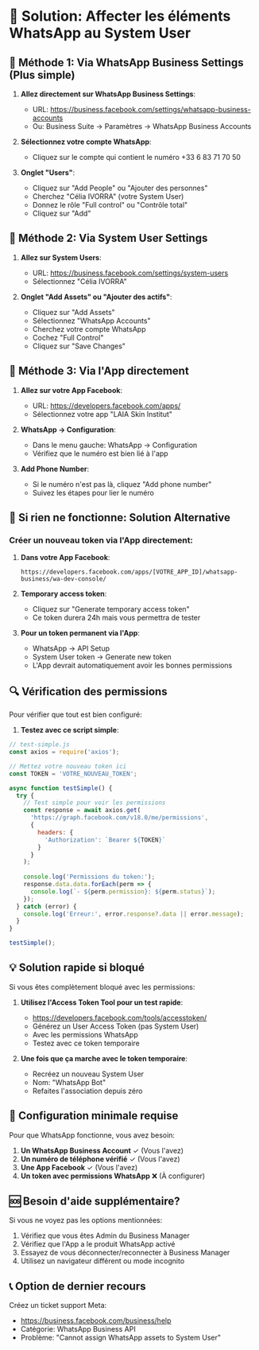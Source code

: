# 🔧 Solution: Affecter les éléments WhatsApp au System User

## 📌 Méthode 1: Via WhatsApp Business Settings (Plus simple)

1. **Allez directement sur WhatsApp Business Settings**:
   - URL: https://business.facebook.com/settings/whatsapp-business-accounts
   - Ou: Business Suite → Paramètres → WhatsApp Business Accounts

2. **Sélectionnez votre compte WhatsApp**:
   - Cliquez sur le compte qui contient le numéro +33 6 83 71 70 50

3. **Onglet "Users"**:
   - Cliquez sur "Add People" ou "Ajouter des personnes"
   - Cherchez "Célia IVORRA" (votre System User)
   - Donnez le rôle "Full control" ou "Contrôle total"
   - Cliquez sur "Add"

## 📌 Méthode 2: Via System User Settings

1. **Allez sur System Users**:
   - URL: https://business.facebook.com/settings/system-users
   - Sélectionnez "Célia IVORRA"

2. **Onglet "Add Assets" ou "Ajouter des actifs"**:
   - Cliquez sur "Add Assets"
   - Sélectionnez "WhatsApp Accounts"
   - Cherchez votre compte WhatsApp
   - Cochez "Full Control"
   - Cliquez sur "Save Changes"

## 📌 Méthode 3: Via l'App directement

1. **Allez sur votre App Facebook**:
   - URL: https://developers.facebook.com/apps/
   - Sélectionnez votre app "LAIA Skin Institut"

2. **WhatsApp → Configuration**:
   - Dans le menu gauche: WhatsApp → Configuration
   - Vérifiez que le numéro est bien lié à l'app

3. **Add Phone Number**:
   - Si le numéro n'est pas là, cliquez "Add phone number"
   - Suivez les étapes pour lier le numéro

## 🚨 Si rien ne fonctionne: Solution Alternative

### Créer un nouveau token via l'App directement:

1. **Dans votre App Facebook**:
   ```
   https://developers.facebook.com/apps/[VOTRE_APP_ID]/whatsapp-business/wa-dev-console/
   ```

2. **Temporary access token**:
   - Cliquez sur "Generate temporary access token"
   - Ce token durera 24h mais vous permettra de tester

3. **Pour un token permanent via l'App**:
   - WhatsApp → API Setup
   - System User token → Generate new token
   - L'App devrait automatiquement avoir les bonnes permissions

## 🔍 Vérification des permissions

Pour vérifier que tout est bien configuré:

1. **Testez avec ce script simple**:

```javascript
// test-simple.js
const axios = require('axios');

// Mettez votre nouveau token ici
const TOKEN = 'VOTRE_NOUVEAU_TOKEN';

async function testSimple() {
  try {
    // Test simple pour voir les permissions
    const response = await axios.get(
      'https://graph.facebook.com/v18.0/me/permissions',
      {
        headers: {
          'Authorization': `Bearer ${TOKEN}`
        }
      }
    );
    
    console.log('Permissions du token:');
    response.data.data.forEach(perm => {
      console.log(`- ${perm.permission}: ${perm.status}`);
    });
  } catch (error) {
    console.log('Erreur:', error.response?.data || error.message);
  }
}

testSimple();
```

## 💡 Solution rapide si bloqué

Si vous êtes complètement bloqué avec les permissions:

1. **Utilisez l'Access Token Tool pour un test rapide**:
   - https://developers.facebook.com/tools/accesstoken/
   - Générez un User Access Token (pas System User)
   - Avec les permissions WhatsApp
   - Testez avec ce token temporaire

2. **Une fois que ça marche avec le token temporaire**:
   - Recréez un nouveau System User
   - Nom: "WhatsApp Bot"
   - Refaites l'association depuis zéro

## 📱 Configuration minimale requise

Pour que WhatsApp fonctionne, vous avez besoin:

1. **Un WhatsApp Business Account** ✓ (Vous l'avez)
2. **Un numéro de téléphone vérifié** ✓ (Vous l'avez)
3. **Une App Facebook** ✓ (Vous l'avez)
4. **Un token avec permissions WhatsApp** ❌ (À configurer)

## 🆘 Besoin d'aide supplémentaire?

Si vous ne voyez pas les options mentionnées:

1. Vérifiez que vous êtes Admin du Business Manager
2. Vérifiez que l'App a le produit WhatsApp activé
3. Essayez de vous déconnecter/reconnecter à Business Manager
4. Utilisez un navigateur différent ou mode incognito

## 📞 Option de dernier recours

Créez un ticket support Meta:
- https://business.facebook.com/business/help
- Catégorie: WhatsApp Business API
- Problème: "Cannot assign WhatsApp assets to System User"